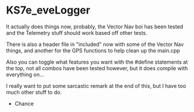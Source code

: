 # KS7e_eveLogger
It actually does things now, probably, the Vector Nav boi has been tested and the Telemetry stuff should work based off other tests.

There is also a header file in "included" now with some of the Vector Nav things, and another for the GPS functions to help clean up the main.cpp

Also you can toggle what features you want with the #define statements at the top, not all combos have been tested however, but it does compile with everything on...

I really want to put some sarcastic remark at the end of this, but I have too much other stuff to do. 

- Chance
